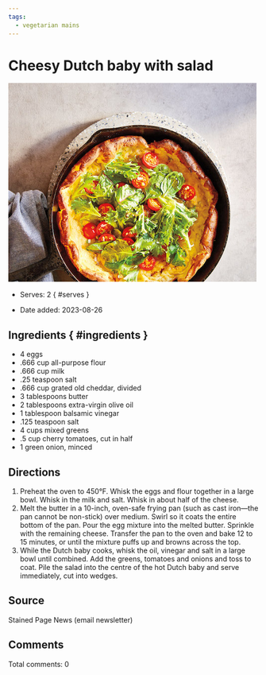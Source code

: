 ```yaml
---
tags:
  - vegetarian mains
---
```

# Cheesy Dutch baby with salad

![Recipe picture](../images/cheesy_dutch_baby-0.png)

- Serves: 2
{ #serves }

- Date added: 2023-08-26

## Ingredients { #ingredients }

- 4 eggs
- .666 cup all-purpose flour
- .666 cup milk
- .25 teaspoon salt
- .666 cup grated old cheddar, divided
- 3 tablespoons butter
- 2 tablespoons extra-virgin olive oil
- 1 tablespoon balsamic vinegar
- .125 teaspoon salt
- 4 cups mixed greens
- .5 cup cherry tomatoes, cut in half
- 1 green onion, minced

## Directions

1. Preheat the oven to 450°F. Whisk the eggs and flour together in a large bowl. Whisk in the milk and salt. Whisk in about half of the cheese.
2. Melt the butter in a 10-inch, oven-safe frying pan (such as cast iron—the pan cannot be non-stick) over medium. Swirl so it coats the entire bottom of the pan. Pour the egg mixture into the melted butter. Sprinkle with the remaining cheese. Transfer the pan to the oven and bake 12 to 15 minutes, or until the mixture puffs up and browns across the top.
3. While the Dutch baby cooks, whisk the oil, vinegar and salt in a large bowl until combined. Add the greens, tomatoes and onions and toss to coat. Pile the salad into the centre of the hot Dutch baby and serve immediately, cut into wedges.

## Source

Stained Page News (email newsletter)


## Comments

Total comments: 0

